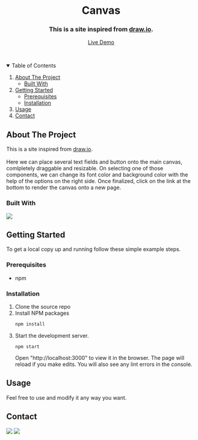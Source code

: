<p align="center">
  <h1 align="center">Canvas</h1>

  <p align="center">
    <h3 align="center">This is a site inspired from <a href="https://draw.io/">draw.io</a>.</h3>
    <p align="center" >
      <a href="">Live Demo</a>
    </p>
    <br />
  </p>
</p>



<!-- TABLE OF CONTENTS -->
<details open="open">
  <summary>Table of Contents</summary>
  <ol>
    <li>
      <a href="#about-the-project">About The Project</a>
      <ul>
        <li><a href="#built-with">Built With</a></li>
      </ul>
    </li>
    <li>
      <a href="#getting-started">Getting Started</a>
      <ul>
        <li><a href="#prerequisites">Prerequisites</a></li>
        <li><a href="#installation">Installation</a></li>
      </ul>
    </li>
    <li><a href="#usage">Usage</a></li>
    <li><a href="#contact">Contact</a></li>
  </ol>
</details>



<!-- ABOUT THE PROJECT -->
## About The Project

This is a site inspired from <a href="https://draw.io/">draw.io</a>.
<br />
<br />
Here we can place several text fields and button onto the main canvas, comlpletely draggable and resizable. On selecting one of those components, we can change its font color and background color with the help of the options on the right side. Once finalized, click on the link at the bottom to render the canvas onto a new page.

### Built With
[<img src="https://img.shields.io/badge/React-20232A?style=for-the-badge&logo=react&logoColor=61DAFB">](https://reactjs.org/)
<br />


<!-- GETTING STARTED -->
## Getting Started

To get a local copy up and running follow these simple example steps.

### Prerequisites

* npm

### Installation

1. Clone the source repo
2. Install NPM packages
   ```sh
   npm install
   ```
4. Start the development server.
   ```JS
   npm start
   ```
   Open "http://localhost:3000" to view it in the browser. The page will reload if you make edits. You will also see any lint errors in the console.



<!-- USAGE EXAMPLES -->
## Usage

Feel free to use and modify it any way you want.

<!-- CONTACT -->
## Contact

[<img src="https://img.shields.io/badge/LinkedIn-0077B5?style=for-the-badge&logo=linkedin&logoColor=white">](https://www.linkedin.com/in/siddhant-kumar-singh-/) [<img src="https://img.shields.io/badge/Gmail-D14836?style=for-the-badge&logo=gmail&logoColor=white"></img>](mailto:singhsiddhantkumar@gmail.com)
